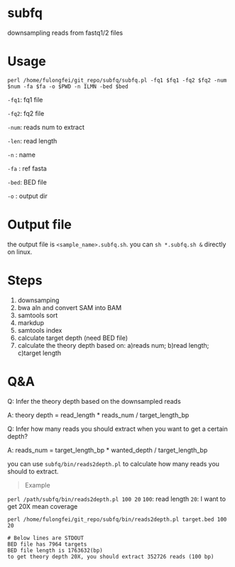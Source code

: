 # subfq
downsampling reads from fastq1/2 files

# Usage
`perl /home/fulongfei/git_repo/subfq/subfq.pl -fq1 $fq1 -fq2 $fq2 -num $num -fa $fa -o $PWD -n ILMN -bed $bed`

`-fq1`: fq1 file

`-fq2`: fq2 file

`-num`: reads num to extract

`-len`: read length

`-n`  : name

`-fa` : ref fasta

`-bed`: BED file

`-o`  : output dir

# Output file
the output file is `<sample_name>.subfq.sh`. you can `sh *.subfq.sh &` directly on linux.

# Steps
1) downsamping
2) bwa aln and convert SAM into BAM
3) samtools sort
4) markdup
5) samtools index
6) calculate target depth (need BED file)
7) calculate the theory depth based on: a)reads num; b)read length; c)target length

# Q&A
Q: Infer the theory depth based on the downsampled reads

A: theory depth = read_length * reads_num / target_length_bp

Q: Infer how many reads you should extract when you want to get a certain depth?

A: reads_num = target_length_bp * wanted_depth / target_length_bp

you can use `subfq/bin/reads2depth.pl` to calculate how many reads you should to extract.

>Example

`perl /path/subfq/bin/reads2depth.pl 100 20`
`100`: read length
`20`: I want to get 20X mean coverage

```
perl /home/fulongfei/git_repo/subfq/bin/reads2depth.pl target.bed 100 20

# Below lines are STDOUT
BED file has 7964 targets
BED file length is 1763632(bp)
to get theory depth 20X, you should extract 352726 reads (100 bp)
```

